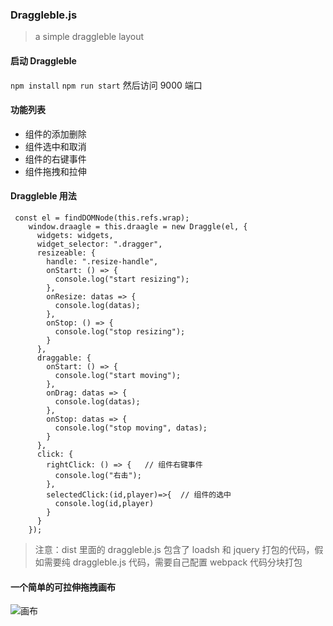 ### Draggleble.js

> a simple draggleble layout

#### 启动 Draggleble

`npm install`
`npm run start`
然后访问 9000 端口

#### 功能列表

- 组件的添加删除
- 组件选中和取消
- 组件的右键事件
- 组件拖拽和拉伸

#### Draggleble 用法

```
 const el = findDOMNode(this.refs.wrap);
    window.draagle = this.draagle = new Draggle(el, {
      widgets: widgets,
      widget_selector: ".dragger",
      resizeable: {
        handle: ".resize-handle",
        onStart: () => {
          console.log("start resizing");
        },
        onResize: datas => {
          console.log(datas);
        },
        onStop: () => {
          console.log("stop resizing");
        }
      },
      draggable: {
        onStart: () => {
          console.log("start moving");
        },
        onDrag: datas => {
          console.log(datas);
        },
        onStop: datas => {
          console.log("stop moving", datas);
        }
      },
      click: {
        rightClick: () => {   // 组件右键事件
          console.log("右击");
        },
        selectedClick:(id,player)=>{  // 组件的选中
          console.log(id,player)
        }
      }
    });
```

> 注意：dist 里面的 draggleble.js 包含了 loadsh 和 jquery 打包的代码，假如需要纯 draggleble.js 代码，需要自己配置 webpack 代码分块打包

#### 一个简单的可拉伸拖拽画布

![画布](https://github.com/song111/Draggleble.js/blob/master/public/image/%E7%94%BB%E5%B8%83.gif)
